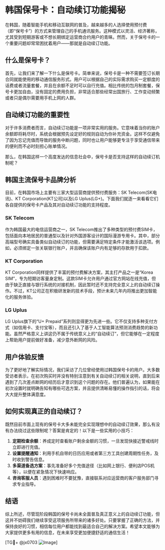 # 韩国保号卡：自动续订功能揭秘

在韩国，随着智能手机和移动互联网的普及，越来越多的人选择使用预付费（即“保号卡”）的方式来管理自己的手机通讯服务。这种模式以灵活、经济著称，尤其受到短期游客或不想长期绑定运营商合约用户的青睐。然而，关于保号卡的一个重要问题却常常困扰着用户——那就是自动续订功能。

## 什么是保号卡？

首先，让我们来了解一下什么是保号卡。简单来说，保号卡是一种不需要签订长期合同就能使用的移动通信服务形式。用户可以根据自己的实际需求购买一定额度的话费或者流量套餐，并且在余额不足时可以自行充值。相比传统的包月制套餐，保号卡更加自由，没有固定的费用负担，非常适合那些经常出国旅行、工作变动频繁或者只是偶尔需要用手机上网的人群。

## 自动续订功能的重要性

对于许多消费者而言，自动续订功能是一项非常实用的服务。它意味着当你的账户余额即将耗尽时，系统会根据预先设定好的规则自动为你补充资金。这样不仅避免了因为忘记充值而导致的服务中断问题，同时也让用户能够更专注于享受通信带来的便利而不必时刻担心账单情况。

那么，在韩国这样一个高度发达的信息社会中，保号卡是否支持这样的自动续订机制呢？

## 韩国主流保号卡品牌分析

目前，在韩国市场上主要有三家大型运营商提供预付费服务：SK Telecom(SK电讯)、KT Corporation(KT公司)以及LG Uplus(LG+)。下面我们就逐一来看看它们各自提供的保号卡产品及其对自动续订功能的支持程度。

### SK Telecom

作为韩国最大的电信运营商之一，SK Telecom推出了多种类型的预付费SIM卡，包括面向本地居民的普通型以及针对外国游客设计的国际漫游专用卡。其中，部分高端型号确实具备类似自动续订的功能，但需要满足特定条件才能激活该选项。例如，必须绑定一张关联银行账户，并且确保该账户内有足够的存款用于扣款。

### KT Corporation

KT Corporation同样提供了丰富的预付费解决方案，其主打产品之一是“Korea SIM”，专为短期访客量身定制。这款SIM卡允许用户通过官方网站在线充值，但由于缺乏直接与银行系统的对接机制，因此暂时还不支持完全意义上的自动续订操作。不过，KT公司正在积极研发新的技术手段，预计未来几年内将推出更加智能化的服务体验。

### LG Uplus

LG Uplus旗下的“U+ Prepaid”系列则显得更为先进一些。它不仅支持多种支付方式（如信用卡、支付宝等），而且还引入了基于人工智能算法预测消费趋势的新功能。虽然严格意义上讲这仍不属于传统意义上的“自动续订”，但它能够在一定程度上帮助用户提前做好准备，减少意外断网的风险。

## 用户体验反馈

为了更好地了解实际情况，我们采访了几位曾经使用过韩国保号卡的用户。大多数受访者表示，在初次购买时并没有特别注意到有关自动续订的相关说明，直到后来遇到了几次差点断网的经历后才意识到这个问题的存在。他们普遍认为，如果能在初次设置时就明确告知有哪些可选方案，并且提供清晰易懂的操作指引的话，将会大大提升整体满意度。

## 如何实现真正的自动续订？

既然目前市面上现有的保号卡大多未能完全实现理想中的自动续订效果，那么有没有办法绕过这些限制呢？答案是肯定的！以下是一些实用的小技巧：

1. **定期检查余额**：养成定时查看账户剩余金额的习惯，一旦发现快接近警戒线时立即进行充值。
2. **设置提醒通知**：利用手机自带的日历应用或者第三方工具创建周期性任务，及时收到警告信息。
3. **多渠道备选方案**：事先准备好多个充值途径（比如网上银行、便利店POS机等），以便在紧急情况下快速响应。
4. **咨询客服人员**：遇到困难时不要犹豫，直接联系对应运营商的客户服务部门寻求专业指导。

## 结语

综上所述，尽管现阶段韩国的保号卡尚未全面普及真正意义上的自动续订功能，但这并不妨碍我们继续享受这项服务所带来的诸多好处。只要掌握了正确的方法，并保持良好的习惯，相信每位用户都能找到最适合自己的解决方案。希望本文能够为大家提供更多有用的信息，在未来享受更加便捷舒适的通信生活！

[TG💪+ @jx0703 ![Image](https://github.com/user-attachments/assets/dbca1d08-cadb-493c-b0ec-ad6f7a83f270)]